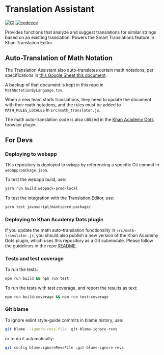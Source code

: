 # Translation Assistant

[![CI](https://github.com/Khan/translation-assistant/workflows/Node.js%20CI/badge.svg?branch=master&event=push)](https://github.com/Khan/translation-assistant/actions?query=workflow%3A%22Node.js+CI%22)
[![codecov](https://codecov.io/gh/Khan/translation-assistant/branch/master/graph/badge.svg)](https://codecov.io/gh/Khan/translation-assistant)

Provides functions that analyze and suggest translations for similar strings
based on an existing translation. Powers the Smart Translations feature in Khan
Translation Editor.

## Auto-Translation of Math Notation

The Translation Assistant also auto-translates certain math notations,
per specifications in [this Google Sheet this document](https://docs.google.com/spreadsheets/d/1qgi-KjumcZ6yru19U5weqZK9TosRlTdLZqbXbABBJoQ/edit#gid=0).

A backup of that document is kept in this repo in `MathNotationByLanguage.tsv`.

When a new team starts translations, they need to update the document
with their math notations, and the rules must be added
to `MATH_RULES_LOCALES` in `src/math_translator.js`.

The math auto-translation code is also utilized in the [Khan Academy Dots](https://github.com/Khan/KhanAcademyDots/) browser plugin.

## For Devs

### Deploying to webapp

This repository is deployed to `webapp` by referencing a specific Git commit
in `webapp/package.json`.

To test the webapp build, use:
```sh
yarn run build:webpack-prod-local
```

To test the integration with the Translation Editor, use:
```sh
yarn test javascript/manticore-package/
```

### Deploying to Khan Academy Dots plugin

If you update the math auto-translation functionality in `src/math-translator.js`,
you should also publish a new version of the Khan Academy Dots plugin,
which uses this repository as a Git submodule. Please follow the guidelines
in the repo [README](https://github.com/Khan/KhanAcademyDots/blob/master/README.md).

### Tests and test coverage

To run the tests:
```sh
npm run build && npm run test
```

To run the tests with test coverage, and report the results as text:
```sh
npm run build:coverage && npm run test:coverage
```

### Git blame

To ignore eslint style-guide commits in blame history, use:
```sh
git blame --ignore-revs-file .git-blame-ignore-revs
```

or to do it automatically:
```sh
git config blame.ignoreRevsFile .git-blame-ignore-revs
```
